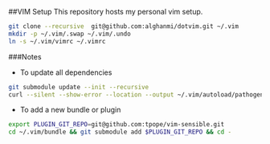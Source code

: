 ##VIM Setup
This repository hosts my personal vim setup.

```bash
git clone --recursive  git@github.com:alghanmi/dotvim.git ~/.vim
mkdir -p ~/.vim/.swap ~/.vim/.undo
ln -s ~/.vim/vimrc ~/.vimrc
```

###Notes
  + To update all dependencies
```bash
git submodule update --init --recursive
curl --silent --show-error --location --output ~/.vim/autoload/pathogen.vim https://tpo.pe/pathogen.vim
```

  + To add a new bundle or plugin
```bash
export PLUGIN_GIT_REPO=git@github.com:tpope/vim-sensible.git
cd ~/.vim/bundle && git submodule add $PLUGIN_GIT_REPO && cd -
```
